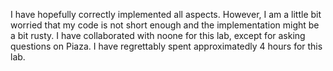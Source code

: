 I have hopefully correctly implemented all aspects. However, I am a little bit worried that my code is not short enough and the implementation might be a bit rusty.
I have collaborated with noone for this lab, except for asking questions on Piaza.
I have regrettably spent approximatedly 4 hours for this lab.
